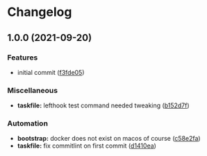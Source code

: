 # Changelog

## 1.0.0 (2021-09-20)


### Features

* initial commit ([f3fde05](https://www.github.com/brad-jones/asdf-lefthook/commit/f3fde053e03f7dbe17c3b5e8d2debf0b6ff67930))


### Miscellaneous

* **taskfile:** lefthook test command needed tweaking ([b152d7f](https://www.github.com/brad-jones/asdf-lefthook/commit/b152d7f98820b826a2e8512bee8c4ab09e7e4a12))


### Automation

* **bootstrap:** docker does not exist on macos of course ([c58e2fa](https://www.github.com/brad-jones/asdf-lefthook/commit/c58e2fad33557e74a62a41f849c30e464b56c668))
* **taskfile:** fix commitlint on first commit ([d1410ea](https://www.github.com/brad-jones/asdf-lefthook/commit/d1410ea7dbbcef74327020f9f591da809f78b873))
